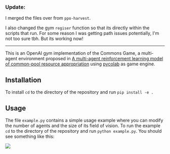 ### Update:

I merged the files over from `ppo-harvest`. 

I also changed the gym `regiser` function so that its directly within the 
scripts that run. For some reason I was getting path issues potentially, 
I'm not too sure tbh. But its working now! 

-----

This is an OpenAI gym implementation of the Commons Game, a multi-agent environment proposed in [A multi-agent reinforcement learning model of common-pool resource appropriation](https://arxiv.org/abs/1707.06600) using [pycolab](https://github.com/deepmind/pycolab) as game engine.

## Installation

To install `cd` to the directory of the repository and run `pip install -e .`

## Usage

The file `example.py` contains a simple usage example where you can modify the number of agents and the size of its field of vision. To run the example `cd` to the directory of the repository and run `python example.py`. You should see something like this:

![](example.gif)
